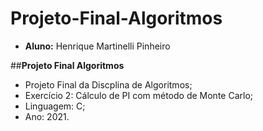 # Projeto-Final-Algoritmos
- **Aluno:** Henrique Martinelli Pinheiro

##**Projeto Final Algoritmos**
- Projeto Final da Discplina de Algoritmos;
- Exercício 2: Cálculo de PI com método de Monte Carlo;
- Linguagem: C;
- Ano: 2021.
